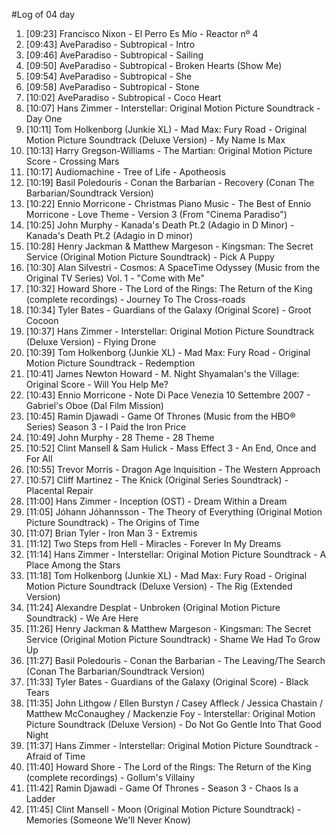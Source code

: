#Log of 04 day

1. [09:23] Francisco Nixon - El Perro Es Mío - Reactor nº 4
1. [09:43] AveParadiso - Subtropical - Intro
1. [09:46] AveParadiso - Subtropical - Sailing
1. [09:50] AveParadiso - Subtropical - Broken Hearts (Show Me)
1. [09:54] AveParadiso - Subtropical - She
1. [09:58] AveParadiso - Subtropical - Stone
1. [10:02] AveParadiso - Subtropical - Coco Heart
1. [10:07] Hans Zimmer - Interstellar: Original Motion Picture Soundtrack - Day One
1. [10:11] Tom Holkenborg (Junkie XL) - Mad Max: Fury Road - Original Motion Picture Soundtrack (Deluxe Version) - My Name Is Max
1. [10:13] Harry Gregson-Williams - The Martian: Original Motion Picture Score - Crossing Mars
1. [10:17] Audiomachine - Tree of Life - Apotheosis
1. [10:19] Basil Poledouris - Conan the Barbarian - Recovery (Conan The Barbarian/Soundtrack Version)
1. [10:22] Ennio Morricone - Christmas Piano Music - The Best of Ennio Morricone - Love Theme - Version 3 (From "Cinema Paradiso")
1. [10:25] John Murphy - Kanada's Death Pt.2 (Adagio in D Minor) - Kanada's Death Pt.2 (Adagio in D minor)
1. [10:28] Henry Jackman & Matthew Margeson - Kingsman: The Secret Service (Original Motion Picture Soundtrack) - Pick A Puppy
1. [10:30] Alan Silvestri - Cosmos: A SpaceTime Odyssey (Music from the Original TV Series) Vol. 1 - "Come with Me"
1. [10:32] Howard Shore - The Lord of the Rings: The Return of the King (complete recordings) - Journey To The Cross-roads
1. [10:34] Tyler Bates - Guardians of the Galaxy (Original Score) - Groot Cocoon
1. [10:37] Hans Zimmer - Interstellar: Original Motion Picture Soundtrack (Deluxe Version) - Flying Drone
1. [10:39] Tom Holkenborg (Junkie XL) - Mad Max: Fury Road - Original Motion Picture Soundtrack - Redemption
1. [10:41] James Newton Howard - M. Night Shyamalan's the Village: Original Score - Will You Help Me?
1. [10:43] Ennio Morricone - Note Di Pace Venezia 10 Settembre 2007 - Gabriel's Oboe (Dal Film Mission)
1. [10:45] Ramin Djawadi - Game Of Thrones (Music from the HBO® Series) Season 3 - I Paid the Iron Price
1. [10:49] John Murphy - 28 Theme - 28 Theme
1. [10:52] Clint Mansell & Sam Hulick - Mass Effect 3 - An End, Once and For All
1. [10:55] Trevor Morris - Dragon Age Inquisition - The Western Approach
1. [10:57] Cliff Martinez - The Knick (Original Series Soundtrack) - Placental Repair
1. [11:00] Hans Zimmer - Inception (OST) - Dream Within a Dream
1. [11:05] Jóhann Jóhannsson - The Theory of Everything (Original Motion Picture Soundtrack) - The Origins of Time
1. [11:07] Brian Tyler - Iron Man 3 - Extremis
1. [11:12] Two Steps from Hell - Miracles - Forever In My Dreams
1. [11:14] Hans Zimmer - Interstellar: Original Motion Picture Soundtrack - A Place Among the Stars
1. [11:18] Tom Holkenborg (Junkie XL) - Mad Max: Fury Road - Original Motion Picture Soundtrack (Deluxe Version) - The Rig (Extended Version)
1. [11:24] Alexandre Desplat - Unbroken (Original Motion Picture Soundtrack) - We Are Here
1. [11:26] Henry Jackman & Matthew Margeson - Kingsman: The Secret Service (Original Motion Picture Soundtrack) - Shame We Had To Grow Up
1. [11:27] Basil Poledouris - Conan the Barbarian - The Leaving/The Search (Conan The Barbarian/Soundtrack Version)
1. [11:33] Tyler Bates - Guardians of the Galaxy (Original Score) - Black Tears
1. [11:35] John Lithgow / Ellen Burstyn / Casey Affleck / Jessica Chastain / Matthew McConaughey / Mackenzie Foy - Interstellar: Original Motion Picture Soundtrack (Deluxe Version) - Do Not Go Gentle Into That Good Night
1. [11:37] Hans Zimmer - Interstellar: Original Motion Picture Soundtrack - Afraid of Time
1. [11:40] Howard Shore - The Lord of the Rings: The Return of the King (complete recordings) - Gollum's Villainy
1. [11:42] Ramin Djawadi - Game Of Thrones - Season 3 - Chaos Is a Ladder
1. [11:45] Clint Mansell - Moon (Original Motion Picture Soundtrack) - Memories (Someone We'll Never Know)
